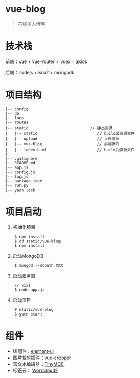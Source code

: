 # vue-blog

>在线多人博客

# 技术栈 

前端：vue + vue-router + vuex + axios

后端：nodejs + koa2 + mongodb

# 项目结构
	|-- config      
    |-- db          
    |-- logs
    |-- routes           
	|-- static                           // 静态资源
	|   |-- static                          // build后资源文件
	|   |-- upload                          // 上传资源
	|   |-- vue-blog                        // 前端源码
    |   |-- index.html                      // build后资源文件
	|   
	|-- .gitignore                       
    |-- README.md
    |-- app.js
	|-- config.js  
    |-- log.js                   
	|-- package.json                     
    |-- run.py
	|-- yarn.lock                        

# 项目启动

1. 初始化项目

```
    $ npm install
    $ cd static/vue-blog
    $ npm install
```
 
2. 启动MongoDB
```
    $ mongod --dbpath XXX
```
3. 启动服务器
```
    // xixi
    $ node app.js
```
4. 启动项目
```
    # static/vue-blog
    $ yarn start
```

# 组件

+ UI组件：<a href="http://element.eleme.io/#/zh-CN" target="_blank">element-ui</a>
+ 图片裁剪插件：<a href="https://github.com/xyxiao001/vue-cropper" target="_blank">vue-cropper</a>
+ 富文本编辑器：<a href="https://www.tiny.cloud/" target="_blank">TinyMCE</a>
+ 标签云： <a href="https://cran.r-project.org/web/packages/wordcloud2/vignettes/wordcloud.html" target="_blank">Wordcloud2</a>